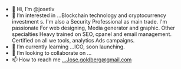 - 👋 Hi, I’m @josetlv
- 👀 I’m interested in ...Blockchain technology and cryptocurrency investment s.
I'm also a Security Professional as main trade. I'm passionate
For web designing, Media generator and graphic. Other specialties
Heavy trained on SEO, cpanel and email management. Certified on all we tools, analytics
Ads campaigns.
- 🌱 I’m currently learning ...ICO, soon launching.
- 💞️ I’m looking to collaborate on ...
- 📫 How to reach me ...Jose.goldberg@gmail.com

<!---
josetlv/josetlv is a ✨ special ✨ repository because its `README.md` (this file) appears on your GitHub profile.
You can click the Preview link to take a look at your changes.
--->
